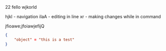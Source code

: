 


22
fello wjkorld

hjkl - navigation
iIaA - editing in line
xr - making changes while in command


jfioawe;jfoiawjefijQ


```json
{
    "object" = "this is a test"
}
```
